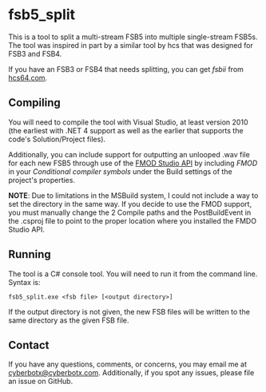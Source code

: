 # fsb5_split

This is a tool to split a multi-stream FSB5 into multiple single-stream FSB5s. The tool was inspired in part by a similar tool by hcs that was designed for FSB3 and FSB4.

If you have an FSB3 or FSB4 that needs splitting, you can get *fsbii* from [hcs64.com](http://hcs64.com/vgm_ripping.html).

## Compiling

You will need to compile the tool with Visual Studio, at least version 2010 (the earliest with .NET 4 support as well as the earlier that supports the code's Solution/Project files).

Additionally, you can include support for outputting an unlooped .wav file for each new FSB5 through use of the [FMOD Studio API](http://www.fmod.org/download/#StudioAPI) by including *FMOD* in your *Conditional compiler symbols* under the Build settings of the project's properties.

**NOTE**: Due to limitations in the MSBuild system, I could not include a way to set the directory in the same way. If you decide to use the FMOD support, you must manually change the 2 Compile paths and the PostBuildEvent in the .csproj file to point to the proper location where you installed the FMDO Studio API.

## Running

The tool is a C# console tool. You will need to run it from the command line. Syntax is:

```
fsb5_split.exe <fsb file> [<output directory>]
```

If the output directory is not given, the new FSB files will be written to the same directory as the given FSB file.

## Contact

If you have any questions, comments, or concerns, you may email me at cyberbotx@cyberbotx.com. Additionally, if you spot any issues, please file an issue on GitHub.